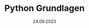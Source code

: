 ---
title: Python Grundlagen
slug:  "/python-for-scientists/python-basics"
tag: programming, how-to, python
image: python-for-scientists/python_logo.png
alt: "The logo of the python programming language"
date: 24.09.2023
---